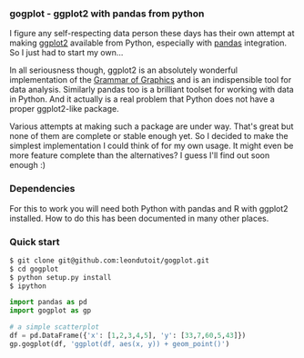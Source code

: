 
### gogplot - ggplot2 with pandas from python

I figure any self-respecting data person these days has their own attempt at making [ggplot2](http://ggplot2.org/) available from Python, especially with [pandas](http://pandas.pydata.org/) integration. So I just had to start my own...

In all seriousness though, ggplot2 is an absolutely wonderful implementation of the [Grammar of Graphics](http://www.amazon.com/The-Grammar-Graphics-Statistics-Computing/dp/0387245448) and is an indispensible tool for data analysis. Similarly pandas too is a brilliant toolset for working with data in Python. And it actually is a real problem that Python does not have a proper ggplot2-like package.

Various attempts at making such a package are under way. That's great but none of them are complete or stable enough yet. So I decided to make the simplest implementation I could think of for my own usage. It might even be more feature complete than the alternatives? I guess I'll find out soon enough :)

### Dependencies

For this to work you will need both Python with pandas and R with ggplot2 installed. How to do this has been documented in many other places.

### Quick start

```bash
$ git clone git@github.com:leondutoit/gogplot.git
$ cd gogplot
$ python setup.py install
$ ipython
```

```python
import pandas as pd
import gogplot as gp

# a simple scatterplot
df = pd.DataFrame({'x': [1,2,3,4,5], 'y': [33,7,60,5,43]})
gp.gogplot(df, 'ggplot(df, aes(x, y)) + geom_point()')

```
